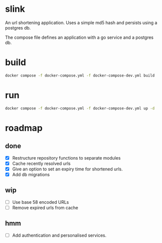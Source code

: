 # slink

An url shortening application. Uses a simple md5 hash and persists using a postgres db.

The compose file defines an application with a go service and a postgres db.

# build

```bash
docker compose -f docker-compose.yml -f docker-compose-dev.yml build
```

# run

```bash
docker compose -f docker-compose.yml -f docker-compose-dev.yml up -d
```

# roadmap

## done

- [x] Restructure repository functions to separate modules
- [x] Cache recently resolved urls
- [x] Give an option to set an expiry time for shortened urls.
- [x] Add db migrations

## wip

- [ ] Use base 58 encoded URLs
- [ ] Remove expired urls from cache

## hmm

- [ ] Add authentication and personalised services.
